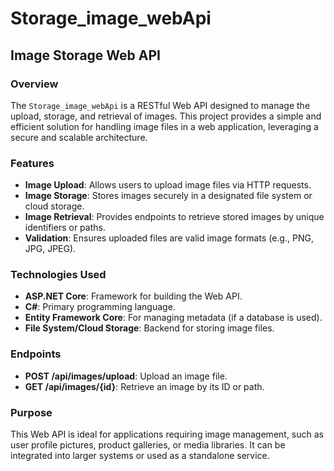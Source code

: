 # Storage_image_webApi
## Image Storage Web API

### Overview
The `Storage_image_webApi` is a RESTful Web API designed to manage the upload, storage, and retrieval of images. This project provides a simple and efficient solution for handling image files in a web application, leveraging a secure and scalable architecture.

### Features
- **Image Upload**: Allows users to upload image files via HTTP requests.  
- **Image Storage**: Stores images securely in a designated file system or cloud storage.  
- **Image Retrieval**: Provides endpoints to retrieve stored images by unique identifiers or paths.  
- **Validation**: Ensures uploaded files are valid image formats (e.g., PNG, JPG, JPEG).  

### Technologies Used
- **ASP.NET Core**: Framework for building the Web API.  
- **C#**: Primary programming language.  
- **Entity Framework Core**: For managing metadata (if a database is used).  
- **File System/Cloud Storage**: Backend for storing image files.  

### Endpoints
- **POST /api/images/upload**: Upload an image file.  
- **GET /api/images/{id}**: Retrieve an image by its ID or path.  

### Purpose
This Web API is ideal for applications requiring image management, such as user profile pictures, product galleries, or media libraries. It can be integrated into larger systems or used as a standalone service.
